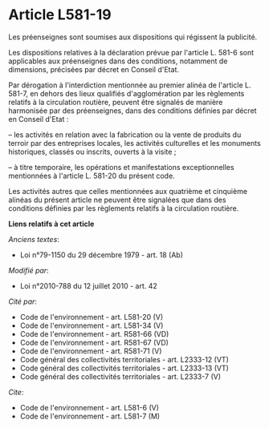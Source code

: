 # Article L581-19

Les préenseignes sont soumises aux dispositions qui régissent la publicité.

Les dispositions relatives à la déclaration prévue par l'article L. 581-6 sont applicables aux préenseignes dans des
conditions, notamment de dimensions, précisées par décret en Conseil d'Etat.

Par dérogation à l'interdiction mentionnée au premier alinéa de l'article L. 581-7, en dehors des lieux qualifiés
d'agglomération par les règlements relatifs à la circulation routière, peuvent être signalés de manière harmonisée par des
préenseignes, dans des conditions définies par décret en Conseil d'Etat :

– les activités en relation avec la fabrication ou la vente de produits du terroir par des entreprises locales, les activités
culturelles et les monuments historiques, classés ou inscrits, ouverts à la visite ;

– à titre temporaire, les opérations et manifestations exceptionnelles mentionnées à l'article L. 581-20 du présent code.

Les activités autres que celles mentionnées aux quatrième et cinquième alinéas du présent article ne peuvent être signalées
que dans des conditions définies par les règlements relatifs à la circulation routière.

**Liens relatifs à cet article**

_Anciens textes_:

  - Loi n°79-1150 du 29 décembre 1979 - art. 18 (Ab)

_Modifié par_:

  - Loi n°2010-788 du 12 juillet 2010 - art. 42

_Cité par_:

  - Code de l'environnement - art. L581-20 (V)
  - Code de l'environnement - art. L581-34 (V)
  - Code de l'environnement - art. R581-66 (VD)
  - Code de l'environnement - art. R581-67 (VD)
  - Code de l'environnement - art. R581-71 (V)
  - Code général des collectivités territoriales - art. L2333-12 (VT)
  - Code général des collectivités territoriales - art. L2333-13 (VT)
  - Code général des collectivités territoriales - art. L2333-7 (V)

_Cite_:

  - Code de l'environnement - art. L581-6 (V)
  - Code de l'environnement - art. L581-7 (M)
